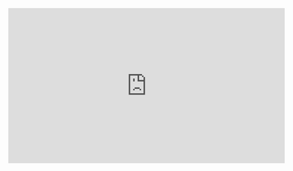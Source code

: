 <iframe width="560" height="315" src="https://www.youtube.com/embed/bg315hR8vAA" title="YouTube video player" frameborder="0" allow="accelerometer; autoplay; clipboard-write; encrypted-media; gyroscope; picture-in-picture" allowfullscreen></iframe>
